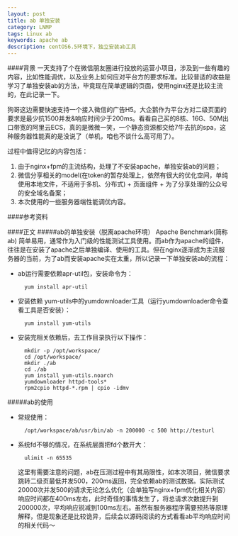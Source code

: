 ```yaml
---
layout: post
title: ab 单独安装
category: LNMP
tags: Linux ab
keywords: apache ab
description: centOS6.5环境下，独立安装ab工具
---
```


####背景
一天支持了个在微信朋友圈进行投放的运营小项目，涉及到一些有趣的内容，比如性能调优，以及业务上如何应对平台方的要求标准。比较普适的收益是学习了单独安装ab的方法，毕竟现在简单逻辑的页面，使用nginx还是比较主流的，在此记录一下。

狗哥这边需要快速支持一个接入微信的广告H5。大企鹅作为平台方对二级页面的要求是最少抗1500并发&响应时间少于200ms。看看自己买的8核、16G、50M出口带宽的阿里云ECS，真的是微微一笑，一个静态资源都交给7牛去抗的spa，这种服务器性能真的是没说了（单机，咱也不谈什么高可用了）。

过程中值得记忆的内容包括：
1. 由于nginx+fpm的主流结构，处理了不安装apache，单独安装ab的问题；
2. 微信分享相关的model(在token的暂存处理上，依然有很大的优化空间，单纯使用本地文件，不适用于多机、分布式) + 页面组件 + 为了分享处理的公众号的安全域名备案；
3. 本次使用的一些服务器端性能调优内容。

####参考资料

####正文
#####ab的单独安装（脱离apache环境）
Apache Benchmark(简称ab) 简单易用，通常作为入门级的性能测试工具使用。而ab作为apache的组件，往往是在安装了apache之后单独编译、使用的工具。但在nginx逐渐成为主流服务器的当前，为了ab而安装apache实在太重，所以记录一下单独安装ab的流程：

- ab运行需要依赖apr-util包，安装命令为：  

		yum install apr-util
		
- 安装依赖 yum-utils中的yumdownloader工具（运行yumdownloader命令查看工具是否安装）：

		yum install yum-utils
			
- 安装完相关依赖后，去工作目录执行以下操作：

		mkdir -p /opt/workspace/
		cd /opt/workspace/
		mkdir ./ab
		cd ./ab
		yum install yum-utils.noarch
		yumdownloader httpd-tools*
		rpm2cpio httpd-*.rpm | cpio -idmv
		
#####ab的使用
- 常规使用：
     
		/opt/workspace/ab/usr/bin/ab -n 200000 -c 500 http://testurl

- 系统fd不够的情况，在系统层面把fd个数开大：
		
		ulimit -n 65535
			
	这里有需要注意的问题，ab在压测过程中有其局限性，如本次项目，微信要求跳转二级页最低并发500，200ms返回，完全依赖ab的测试数据。实际测试20000次并发500的请求无论怎么优化（会单独写nginx+fpm优化相关内容）响应时间都在400ms左右，此时奇怪的事情发生了，将总请求次数提升到200000次，平均响应锐减到100ms左右。虽然有服务器程序需要预热等原理解释，但是现象还是比较诡异，后续会以源码阅读的方式看看ab平均响应时间的相关代码～

